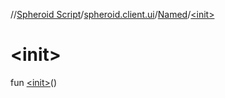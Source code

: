 //[Spheroid Script](../../index.md)/[spheroid.client.ui](../index.md)/[Named](index.md)/[&lt;init&gt;](-init-.md)



# &lt;init&gt;  
 
fun [&lt;init&gt;](-init-.md)()  



